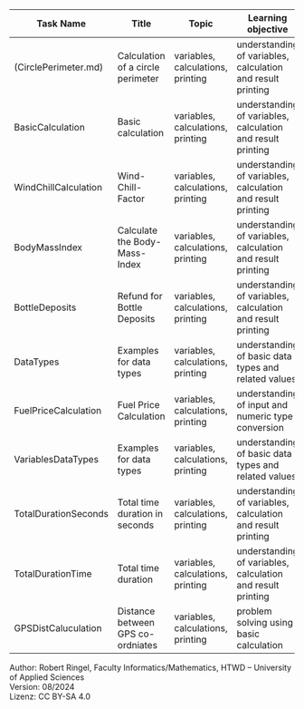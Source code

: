 | **Task Name**         | **Title**                         | **Topic**                         | **Learning objective**                                      | **Complexity** | **Task type**      | **Notes** |
| --------------------- | --------------------------------- | --------------------------------- | ----------------------------------------------------------- | -------------- | ------------------ | --------- |
| (CirclePerimeter.md)       | Calculation of a circle perimeter | variables, calculations, printing | understanding of variables, calculation and result printing | 1 - low        | worked out example |           |
| BasicCalculation      | Basic calculation                 | variables, calculations, printing | understanding of variables, calculation and result printing | 1 - low        | imitation task     |           |
| WindChillCalculation  | Wind-Chill-Factor                 | variables, calculations, printing | understanding of variables, calculation and result printing | 1 - low        | imitation task     |           |
| BodyMassIndex         | Calculate the Body-Mass-Index     | variables, calculations, printing | understanding of variables, calculation and result printing | 1 - low        | conventional task  |           |
| BottleDeposits        | Refund for Bottle Deposits        | variables, calculations, printing | understanding of variables, calculation and result printing | 1 - low        | completion task    |           |
| DataTypes             | Examples for data types           | variables, calculations, printing | understanding of basic data types and related values        | 1 - low        | completion task    |           |
| FuelPriceCalculation  | Fuel Price Calculation            | variables, calculations, printing | understanding of input and numeric type conversion          | 1 - low        | completion task    |           |
| VariablesDataTypes    | Examples for data types           | variables, calculations, printing | understanding of basic data types and related values        | 1 - low        | worked out example |           |
| TotalDurationSeconds  | Total time duration in seconds    | variables, calculations, printing | understanding of variables, calculation and result printing | 2 - normal     | conventional task  |           |
| TotalDurationTime     | Total time duration               | variables, calculations, printing | understanding of variables, calculation and result printing | 2 - normal     | conventional task  |           |
| GPSDistCaluculation   | Distance between GPS co-ordniates | variables, calculations, printing | problem solving using basic calculation                     | 2 - normal     | conventional task  |           |  


Author: Robert Ringel, Faculty Informatics/Mathematics, HTWD – University of Applied Sciences  
Version: 08/2024            
Lizenz: CC BY-SA 4.0
